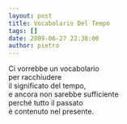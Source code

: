 ```yaml
---
layout: post
title: Vocabolario Del Tempo
tags: []
date: 2009-06-27 22:38:00
author: pietro
---
```

Ci vorrebbe un vocabolario<br/>per racchiudere<br/>il significato del tempo,<br/>e ancora non sarebbe sufficiente<br/>perché tutto il passato<br/>è contenuto nel presente.
